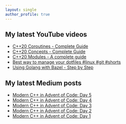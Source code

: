 ```yaml
---
layout: single
author_profile: true
---
```


## My latest YouTube videos

<!--START_SECTION:youtube-->
* [C++20 Coroutines - Complete Guide](https://www.youtube.com/watch?v=w-dmOHhBX9o)
* [C++20 Concepts  - Complete Guide](https://www.youtube.com/watch?v=1So7onMFxJM)
* [C++20 Modules - A complete guide](https://www.youtube.com/watch?v=WRCwciJ5MTE)
* [Best way to manage your dotfiles #linux #git #shorts](https://www.youtube.com/watch?v=LHrB4TcU1JM)
* [Using Golang with Bazel - Step by Step](https://www.youtube.com/watch?v=mXLrk0ipwz4)
<!--END_SECTION:youtube-->

## My latest Medium posts

<!--START_SECTION:medium-->
* [Modern C++ in Advent of Code: Day 5](https://medium.com/@simontoth/modern-c-in-advent-of-code-day-5-b0b6729056bb?source=rss-1e1de1006a93------2)
* [Modern C++ in Advent of Code: Day 4](https://medium.com/@simontoth/modern-c-in-advent-of-code-day-4-f43e503d3564?source=rss-1e1de1006a93------2)
* [Modern C++ in Advent of Code: Day 3](https://medium.com/@simontoth/modern-c-in-advent-of-code-day-3-b09b622be4ae?source=rss-1e1de1006a93------2)
* [Modern C++ in Advent of Code: Day 2](https://medium.com/@simontoth/modern-c-in-advent-of-code-day-2-1f2c4dc73c94?source=rss-1e1de1006a93------2)
* [Modern C++ in Advent of Code: Day 1](https://medium.com/@simontoth/modern-c-in-advent-of-code-day-1-e50a681ce1dc?source=rss-1e1de1006a93------2)
<!--END_SECTION:medium-->